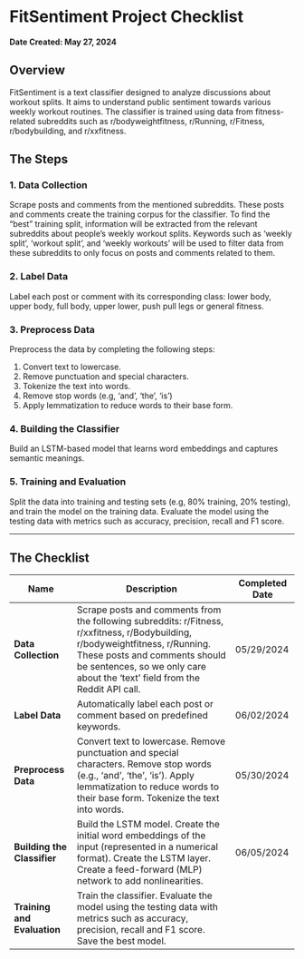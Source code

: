 # FitSentiment Project Checklist

**Date Created: May 27, 2024**

## Overview

FitSentiment is a text classifier designed to analyze discussions about workout splits. It aims to understand public sentiment towards various weekly workout routines. The classifier is trained using data from fitness-related subreddits such as r/bodyweightfitness, r/Running, r/Fitness, r/bodybuilding, and r/xxfitness.

## The Steps

### 1. Data Collection
Scrape posts and comments from the mentioned subreddits. These posts and comments create the training corpus for the classifier. To find the “best” training split, information will be extracted from the relevant subreddits about people’s weekly workout splits. Keywords such as ‘weekly split’, ‘workout split’, and ‘weekly workouts’ will be used to filter data from these subreddits to only focus on posts and comments related to them.

### 2. Label Data
Label each post or comment with its corresponding class: lower body, upper body, full body, upper lower, push pull legs or general fitness.

### 3. Preprocess Data
Preprocess the data by completing the following steps:

1. Convert text to lowercase.
2. Remove punctuation and special characters.
3. Tokenize the text into words.
4. Remove stop words (e.g, ‘and’, ‘the’, ‘is’)
5. Apply lemmatization to reduce words to their base form.

### 4. Building the Classifier
Build an LSTM-based model that learns word embeddings and captures semantic meanings.

### 5. Training and Evaluation
Split the data into training and testing sets (e.g, 80% training, 20% testing), and train the model on the training data. Evaluate the model using the testing data with metrics such as accuracy, precision, recall and F1 score.

---

## The Checklist

| Name                | Description                                                                                     | Completed Date |
|---------------------|-------------------------------------------------------------------------------------------------|----------------|
| **Data Collection** | Scrape posts and comments from the following subreddits: r/Fitness, r/xxfitness, r/Bodybuilding, r/bodyweightfitness, r/Running. These posts and comments should be sentences, so we only care about the ‘text’ field from the Reddit API call. | 05/29/2024     |
| **Label Data**      | Automatically label each post or comment based on predefined keywords.                          | 06/02/2024     |
| **Preprocess Data** | Convert text to lowercase. Remove punctuation and special characters. Remove stop words (e.g., ‘and’, ‘the’, ‘is’). Apply lemmatization to reduce words to their base form. Tokenize the text into words. | 05/30/2024     |
| **Building the Classifier** | Build the LSTM model. Create the initial word embeddings of the input (represented in a numerical format). Create the LSTM layer. Create a feed-forward (MLP) network to add nonlinearities. | 06/05/2024     |
| **Training and Evaluation** | Train the classifier. Evaluate the model using the testing data with metrics such as accuracy, precision, recall and F1 score. Save the best model. |                |